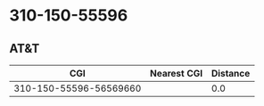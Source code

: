 # 310-150-55596
## AT&T


| CGI | Nearest CGI | Distance |
|-----|-------------|----------|
| 310-150-55596-56569660 |  | 0.0 |
